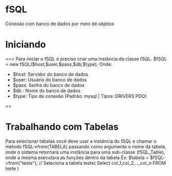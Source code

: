 fSQL
====

Conexão com banco de dados por meio de objetos

<h1>Iniciando</h1>
===
Para iniciar o fSQL é preciso criar uma instância da classe fSQL.
$fSQL = new fSQL($host,$user,$pass,$db,$type);
Onde:
<ul>
 <li>$host: Servidor do banco de dados</li>
 <li>$user: Usuário do banco de dados</li>
 <li>$pass: Senha do banco de dados</li>
 <li>$db : Nome do banco de dados</li>
 <li>$type: Tipo de conexão (Padrão: mysql | Tipos: DRIVERS PDO)</li>
</ul>
==
<h1>Trabalhando com Tabelas</h1>
Para selecionar tabelas você deve usar a instância do fSQL e chamar o metodo fSQL->from(TABELA) passando como argumento
o nome da tabela, onde o sistema retornará uma instância para uma sub-classe (fSQL_Table), onde a mesma executara as 
funções dentro da tabela
Ex:
  $tabela = $fSQL->from("teste"); // Seleciona a tabela teste( Select col_1,col_2,...,col_n FROM teste )
